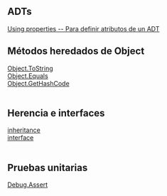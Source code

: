 
## ADTs
[Using properties -- Para definir atributos de un ADT](https://learn.microsoft.com/en-us/dotnet/csharp/programming-guide/classes-and-structs/using-properties)  
[]()  


## Métodos heredados de Object
[Object.ToString](https://learn.microsoft.com/en-us/dotnet/api/system.object.tostring?view=net-8.0)  
[Object.Equals](https://learn.microsoft.com/en-us/dotnet/api/system.object.equals?view=net-8.0#system-object-equals(system-object))  
[Object.GetHashCode](https://learn.microsoft.com/en-us/dotnet/api/system.object.gethashcode?view=net-8.0)  
[]()  
[]()  


## Herencia e interfaces
[inheritance](https://learn.microsoft.com/en-us/dotnet/csharp/fundamentals/object-oriented/inheritance)  
[interface](https://learn.microsoft.com/en-us/dotnet/csharp/language-reference/keywords/interface)  
[]()  
[]()  


## Pruebas unitarias
[Debug.Assert](https://learn.microsoft.com/en-us/dotnet/api/system.diagnostics.debug.assert?view=net-8.0)  
[]()  


